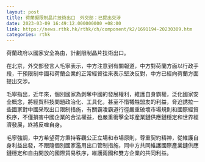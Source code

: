```yaml
---
layout: post
title: 荷蘭擬限制晶片技術出口　外交部：已提出交涉
date: 2023-03-09 16:49:12.000000000 +08:00
link: https://news.rthk.hk/rthk/ch/component/k2/1691194-20230309.htm
categories: rthk
---
```


荷蘭政府以國家安全為由，計劃限制晶片技術出口。

在北京，外交部發言人毛寧表示，中方注意到有關報道，中方對荷蘭方面以行政手段，干預限制中國和荷蘭企業的正常經貿往來表示堅決反對，中方已經向荷蘭方面提出交涉。

毛寧指出，近年來，個別國家為剝奪中國的發展權利，維護自身霸權，泛化國家安全概念，將經貿科技問題政治化、工具化，甚至不惜犧牲盟友的利益，脅迫誘拉一些國家對中國采取出口限制措施，有關霸凌霸道行徑嚴重破壞市場規則和國際經貿秩序，不僅損害中國企業的合法權益，也嚴重衝擊全球産業鏈供應鏈穩定和世界經濟發展，終將反噬自身。

毛寧強調，中方希望荷方秉持客觀公正立場和市場原則，尊重契約精神，從維護自身利益出發，不跟隨個別國家濫用出口管制措施，同中方共同維護國際產業鏈供應鏈穩定和自由開放的國際貿易秩序，維護兩國和雙方企業的共同利益。
